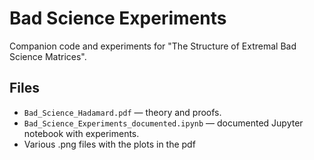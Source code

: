 # Bad Science Experiments
Companion code and experiments for "The Structure of Extremal Bad Science Matrices".

## Files
- `Bad_Science_Hadamard.pdf` — theory and proofs.
- `Bad_Science_Experiments_documented.ipynb` — documented Jupyter notebook with experiments.
- Various .png files with the plots in the pdf